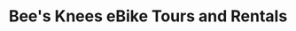 ---
title: "Bee's Knees eBike Tours and Rentals"
url: /vancouver/bees-knees-ebike-tours-and-rentals/
shop: Fahrrad
---